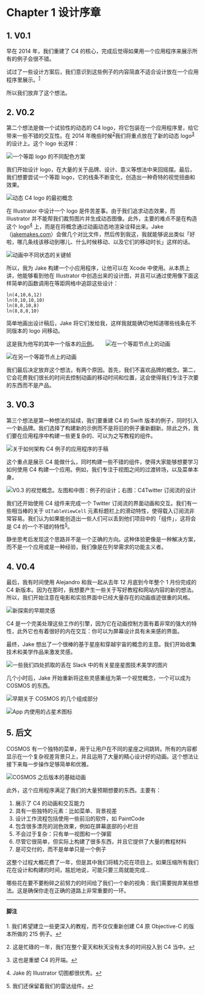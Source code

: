 # Chapter 1 设计序章

## 1. V0.1

早在 2014 年，我们重建了 C4 的核心，完成后觉得如果用一个应用程序来展示所有的例子会很不错。

试过了一些设计方案后，我们意识到这些例子的内容简直不适合设计放在一个应用程序里展示。<sup><a name="to1" href="#1">1</a></sup>

所以我们放弃了这个想法。

## 2. V0.2

第二个想法是做一个试验性的动态的 C4 logo，将它包装在一个应用程序里，给它带来一些不错的交互性。在 2014 年晚些时候<sup><a name="to2" href="#2">2</a></sup>我们将重点放在了新的动态 logo<sup><a name="to3" href="#3">3</a></sup> 的设计上。这个 logo 长这样：

![一个等距 logo 的不同配色方案](http://www.c4ios.com/images/cosmos/1/01.png)

我们开始设计 logo，在大量的关于品牌、设计、意义等想法中来回摇摆。最后，我们想要尝试一个等距 logo，它的线条不断变化，创造出一种奇特的视觉扭曲和效果。

![动态 C4 logo 的最初概念](http://www.c4ios.com/images/cosmos/1/02.gif)

在 Illustrator 中设计一个 logo 是件苦差事。由于我们追求动态效果，而 Illustrator 并不能帮我们裁剪图片并生成动态图像。此外，主要的难点不是在构造这个 logo<sup><a name="to4" href="#4">4</a></sup> 上，而是在将概念通过动画动态地渲染诠释出来。Jake（[jakemakes.com](jakemakes.com)）会做几个对比文件，然后传到我这，我就能够说出类似「好啦，哪几条线该移动到哪儿、什么时候移动、以及它们的移动时长」这样的话。

![动画中不同状态的关键帧](http://www.c4ios.com/images/cosmos/1/03.png)

所以，我为 Jake 构建一个小应用程序，让他可以在 Xcode 中使用。从本质上讲，他能够看到他在 Illustrator 中创造出来的设计图，并且可以通过使用像下面这样简单的函数调用在等距网格中追踪这些设计：

```
ln(4,10,6,12)
ln(0,10,10,10)
ln(8,8,10,8)
ln(8,8,8,10)
```

简单地画出设计稿后，Jake 将它们发给我，这样我就能确切地知道哪些线条在不同版本的 logo 间移动。 　　 　　

这是我为他写的其中一个版本的[示例](https://gist.github.com/C4Framework/fba7ee39e49b5e992270)。
　
![在一个等距节点上的动画](http://www.c4ios.com/images/cosmos/1/04.gif)

![在另一个等距节点上的动画](http://www.c4ios.com/images/cosmos/1/05.gif)

我们最后决定放弃这个想法，有两个原因。首先，我们不喜欢品牌的概念。第二，它会花费我们很长的时间去控制动画的移动时间和位置，这会使得我们专注于次要的东西而不是产品。

## 3. V0.3

第三个想法是第一种想法的延续，我们要重建 C4 的 Swift 版本的例子，同时引入一个新品牌。我们选择了构建新的示例而不是将旧的例子重新翻新。除此之外，我们要在应用程序中构建一些更复杂的、可以为之写教程的组件。

![关于如何架构 C4 例子的应用程序的手稿](http://www.c4ios.com/images/cosmos/1/06.png)

这个重点是展示 C4 能做什么，同时构建一些不错的组件，使得大家能够想要学习如何使用 C4 构建一个应用。例如，我们专注于视图之间的过渡转场，以及菜单本身。

![V0.3 的视觉概念。左图和中图：例子的设计；右图：C4Twitter 订阅流的设计](http://www.c4ios.com/images/cosmos/1/07.gif)

我们还开始使用 C4 组件来完成一个 Twitter 订阅流的界面动画和交互。我们有一些相当棒的关于 `UITableViewCell` 元素标题栏上的滑动特性，使得载入订阅流非常容易。我们认为如果能创造出一些人们可以丢到他们项目中的「组件」，这将会是 C4 的一个不错的特性<sup><a name="to5" href="#5">5</a></sup>。

静坐思考后发现这个思路并不是一个正确的方向。这种体验更像是一种解决方案，而不是一个应用或是一种经验，我们像是在列举需求的功能主义者。

## 4. V0.4

最后，我有时间使用 Alejandro 和我一起从去年 12 月底到今年整个 1 月份完成的 C4 新版本。因为在那时，我想要产生一些关于写好教程和网站内容的新的想法。所以，我们开始注意在电影和实验界面中已经大量存在的动画痕迹很重的风格。

![新探索的早期灵感](http://www.c4ios.com/images/cosmos/1/08.png)

C4 是一个完美处理这些工作的引擎，因为它在动画控制方面有着非常的强大的特性，此外它也有着很好的内在交互：你可以为屏幕设计具有未来感的界面。

最终，Jake 想出了一个很棒的基于星座和穿越宇宙的概念的主意。我们开始收集技术和美学作品来激发灵感。

![一些我们四处抓取的丢在 Slack 中的有关星座星图技术美学的图片](http://www.c4ios.com/images/cosmos/1/09.png)

几个小时后，Jake 开始重新将这些灵感重组为第一个视觉概念，一个可以成为 COSMOS 的东西。

![早期关于 COSMOS 的几个组成部分](http://www.c4ios.com/images/cosmos/1/10.jpg)

![App 内使用的占星术图标](http://www.c4ios.com/images/cosmos/1/11.png)

## 5. 后文

COSMOS 有一个独特的菜单，用于让用户在不同的星座之间跳转。所有的内容都显示在一个复杂视差背景只上，并且运用了大量的精心设计好的动画。这个想法让接下来每一步操作足够简单和优雅。

![COSMOS 之后版本的基础动画](http://www.c4ios.com/images/cosmos/1/12.gif)

此外，这个应用程序满足了我们的大量预期想要的东西。主要有：

1. 展示了 C4 的动画和交互能力
2. 具有一些独特的元素：比如菜单、背景视差
3. 设计工作流程包括使用一些前沿的软件，如 PaintCode
4. 包含很多漂亮的润色效果，例如在屏幕底部的小栏目
5. 不会过于复杂：只有单一视图和一个弹窗
6. 尽管它很简单，但实际上构建了很多东西，并且它提供了大量的教程材料
7. 是可交付的，而不是单单只是一个例子

这整个过程大概花费了一年，但是其中我们将精力花在项目上。如果压缩所有我们花在设计和构建的时间，尴尬地说，可能只要三周就能完成...

哪些花在要不要粉碎之前努力的时间给了我们一个新的视角：我们需要抛弃某些想法。这是确保你走在正确的道路上非常重要的一环。

---

#### 脚注

<a name="1">1.</a> 我们希望建立一些更深入的教程，而不仅仅重新创建 C4 原 Objective-C 的版本所做的 215 例子。<a href="#to1">↩</a>

<a name="2">2.</a> 这是忙碌的一年，我们在整个夏天和秋天没有太多的时间投入到 C4 当中。<a href="#to2">↩</a>

<a name="3">3.</a> 这也是重塑 C4 的开端。<a href="#to3">↩</a>

<a name="4">4.</a> Jake 的 Illustrator 切图都很优秀。<a href="#to4">↩</a>

<a name="5">5.</a> 我们还保留着我们的雷达组件。<a href="#to5">↩</a>

